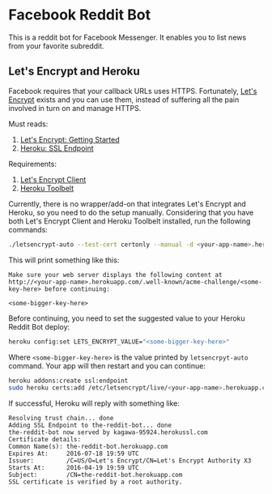 # Facebook Reddit Bot

This is a reddit bot for Facebook Messenger. It enables you to list news from your favorite subreddit.

## Let's Encrypt and Heroku

Facebook requires that your callback URLs uses HTTPS. Fortunately, [Let's Encrypt](https://letsencrypt.org/) exists and you can use them, instead of suffering all the pain involved in turn on and manage HTTPS.

Must reads:

1. [Let's Encrypt: Getting Started](https://letsencrypt.org/getting-started/)
2. [Heroku: SSL Endpoint](https://devcenter.heroku.com/articles/ssl-endpoint)

Requirements:

1. [Let's Encrypt Client](https://github.com/letsencrypt/letsencrypt)
2. [Heroku Toolbelt](https://toolbelt.heroku.com/)

Currently, there is no wrapper/add-on that integrates Let's Encrypt and Heroku, so you need to do the setup manually. Considering that you have both Let's Encrypt Client and Heroku Toolbelt installed, run the following commands:

```bash
./letsencrypt-auto --test-cert certonly --manual -d <your-app-name>.herokuapp.com
```

This will print something like this:

```
Make sure your web server displays the following content at
http://<your-app-name>.herokuapp.com/.well-known/acme-challenge/<some-key-here> before continuing:

<some-bigger-key-here>
```

Before continuing, you need to set the suggested value to your Heroku Reddit Bot deploy:

```bash
heroku config:set LETS_ENCRYPT_VALUE="<some-bigger-key-here>"
```

Where `<some-bigger-key-here>` is the value printed by `letsencrpyt-auto` command. Your app will then restart and you can continue:


```bash
heroku addons:create ssl:endpoint
sudo heroku certs:add /etc/letsencrypt/live/<your-app-name>.herokuapp.com/cert.pem /etc/letsencrypt/live/<your-app-name>.herokuapp.com/privkey.pem
```

If successful, Heroku will reply with something like:

```
Resolving trust chain... done
Adding SSL Endpoint to the-reddit-bot... done
the-reddit-bot now served by kagawa-95924.herokussl.com
Certificate details:
Common Name(s): the-reddit-bot.herokuapp.com
Expires At:     2016-07-18 19:59 UTC
Issuer:         /C=US/O=Let's Encrypt/CN=Let's Encrypt Authority X3
Starts At:      2016-04-19 19:59 UTC
Subject:        /CN=the-reddit-bot.herokuapp.com
SSL certificate is verified by a root authority.
```